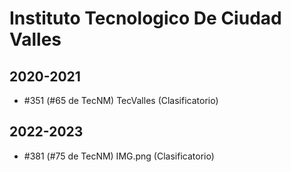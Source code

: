 # Instituto Tecnologico De Ciudad Valles

## 2020-2021

- #351 (#65 de TecNM) TecValles (Clasificatorio)

## 2022-2023

- #381 (#75 de TecNM) IMG.png (Clasificatorio)


